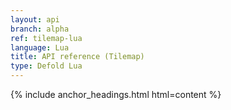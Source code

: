 ```yaml
---
layout: api
branch: alpha
ref: tilemap-lua
language: Lua
title: API reference (Tilemap)
type: Defold Lua
---
```

{% include anchor_headings.html html=content %}